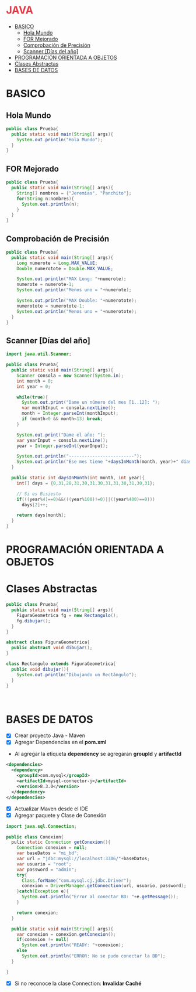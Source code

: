 <h1 style="color:#e63946">JAVA</h1>

- [BASICO](#basico)
  - [Hola Mundo](#hola-mundo)
  - [FOR Mejorado](#for-mejorado)
  - [Comprobación de Precisión](#comprobación-de-precisión)
  - [Scanner \[Días del año\]](#scanner-días-del-año)
- [PROGRAMACIÓN ORIENTADA A OBJETOS](#programación-orientada-a-objetos)
- [Clases Abstractas](#clases-abstractas)
- [BASES DE DATOS](#bases-de-datos)


# BASICO

## Hola Mundo

```java
public class Prueba{
  public static void main(String[] args){
    System.out.println("Hola Mundo");
  }
}
```

## FOR Mejorado

```java
public class Prueba{
  public static void main(String[] args){
    String[] nombres = {"Jeremias", "Panchito"};
    for(String n:nombres){
      System.out.println(n);
    }
  }
}
```

## Comprobación de Precisión

```java
public class Prueba{
  public static void main(String[] args){
    Long numerote = Long.MAX_VALUE;
    Double numerotote = Double.MAX_VALUE;

    System.out.println("MAX Long: "+numerote);
    numerote = numerote-1;
    System.out.println("Menos uno = "+numerote);

    System.out.println("MAX Double: "+numerotote);
    numerotote = numerotote-1;
    System.out.println("Menos uno = "+numerotote);
  }
}
```

## Scanner [Días del año]

```java
import java.util.Scanner;

public class Prueba{
  public static void main(String[] args){
    Scanner consola = new Scanner(System.in);
    int month = 0;
    int year = 0;

    while(true){
      System.out.print("Dame un número del mes [1..12]: ");
      var monthInput = consola.nextLine();
      month = Integer.parseInt(monthInput);
      if (month>0 && month<13) break;
    }

    System.out.print("Dame el año: ");
    var yearInput = consola.nextLine();
    year = Integer.parseInt(yearInput);

    System.out.println("-------------------------");
    System.out.println("Ese mes tiene "+daysInMonth(month, year)+" días");
  }

  public static int daysInMonth(int month, int year){
    int[] days = {0,31,28,31,30,31,30,31,31,30,31,30,31};

    // Si es Bisiesto
    if(((year%4)==0)&&(((year%100)!=0)||((year%400)==0)))
      days[2]++;

    return days[month];
  }
}
```

# PROGRAMACIÓN ORIENTADA A OBJETOS

# Clases Abstractas

```java
public class Prueba{
  public static void main(String[] args){
    FiguraGeometrica fg = new Rectangulo();
    fg.dibujar();
  }
}

abstract class FiguraGeometrica{
  public abstract void dibujar();
}

class Rectangulo extends FiguraGeometrica{
  public void dibujar(){
    System.out.println("Dibujando un Rectángulo");
  }
}
```



```java

```









```java

```


# BASES DE DATOS

- [x] Crear proyecto Java - Maven
- [x] Agregar Dependencias en el __pom.xml__

* Al agregar la etiqueta __dependency__ se agregaran __groupId__ y __artifactId__

```xml
<dependencies>
  <dependency>
    <groupId>com.mysql</groupId>
    <artifactId>mysql-connector-j</artifactId>
    <version>8.3.0</version>
  </dependency>
</dependencies>
```

- [x] Actualizar Maven desde el IDE
- [x] Agregar paquete y Clase de Conexión

```java
import java.sql.Connection;

public class Conexion{
  pulic static Connection getConexion(){
    Connection conexion = null;
    var baseDatos = "mi_bd";
    var url = "jdbc:mysql://localhost:3306/"+baseDatos;
    var usuario = "root";
    var password = "admin";
    try{
      Class.forName("com.mysql.cj.jdbc.Driver");
      conexion = DriverManager.getConnection(url, usuario, password);
    }catch(Exception e){
      System.out.println("Error al conectar BD: "+e.getMessage());
    }

    return conexion;
  }

  public static void main(String[] args){
    var conexion = conexion.getConexion();
    if(conexion != null)
      System.out.println("READY: "+conexion);
    else
      System.out.println("ERROR: No se pudo conectar la BD");
  }

}
```
- [x] Si no reconoce la clase Connection: __Invalidar Caché__









